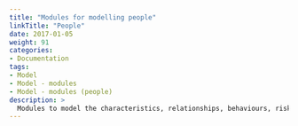 ```yaml
---
title: "Modules for modelling people"
linkTitle: "People"
date: 2017-01-05
weight: 91
categories: 
- Documentation
tags: 
- Model
- Model - modules
- Model - modules (people)
description: >
  Modules to model the characteristics, relationships, behaviours, risk factors and outcomes of young people and individuals who interact with young people are collectively referred to as the "Spring To Life" model. The currently available modules listed here will be supplemented by additional [unreleased work in progress](/docs/model/pipeline/pipeline-people/).
---
```


